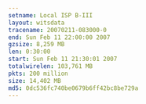 ```yaml
---
setname: Local ISP B-III
layout: witsdata
tracename: 20070211-083000-0
end: Sun Feb 11 22:00:00 2007
gzsize: 8,259 MB
len: 0:30:00
start: Sun Feb 11 21:30:01 2007
totalwirelen: 103,761 MB
pkts: 200 million
size: 14,402 MB
md5: 0dc536fc740be0679b6ff42bc8be729a
---
```

